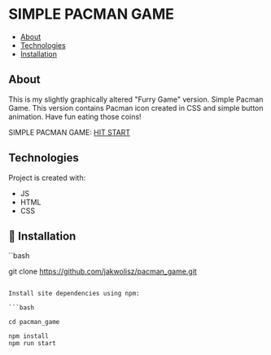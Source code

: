 # SIMPLE PACMAN GAME
* [About](#about)
* [Technologies](#technologies)
* [Installation](#installation)
## About
This is my slightly graphically altered "Furry Game" version. Simple Pacman Game.
This version contains Pacman icon created in CSS and simple button animation.
Have fun eating those coins!

SIMPLE PACMAN GAME: [HIT START](https://jakwolisz.github.io/pacman_game/)

## Technologies

Project is created with:
- JS 
- HTML
- CSS

## 🔧 Installation

``bash

git clone https://github.com/jakwolisz/pacman_game.git

```

Install site dependencies using npm:

```bash

cd pacman_game

npm install
npm run start

```